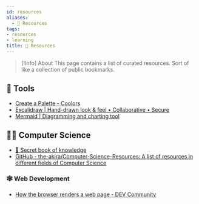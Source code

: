 ```yaml
---
id: resources
aliases:
  - 📕 Resources
tags: 
- resources
- learning
title: 📕 Resources
---
```


> [!Info] About
> This page contains a list of curated resources. Sort of like a collection of public bookmarks.

## 🔨 Tools
* [Create a Palette - Coolors](https://coolors.co/080708-3772ff-df2935-fdca40-e6e8e6)
* [Excalidraw | Hand-drawn look & feel • Collaborative • Secure](https://excalidraw.com/)
* [Mermaid | Diagramming and charting tool](https://mermaid.js.org/)

## 🧑‍🔬 Computer Science
* [📔 Secret book of knowledge](https://github.com/trimstray/the-book-of-secret-knowledge)
* [GitHub - the-akira/Computer-Science-Resources: A list of resources in different fields of Computer Science](https://github.com/the-akira/Computer-Science-Resources?utm_source=pocket_shared)

### 🕸️ Web Development
* [How the browser renders a web page - DEV Community](https://dev.to/starkiedev/how-the-browser-renders-a-web-page-1ahc)